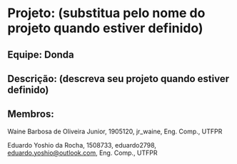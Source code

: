 # Projeto: (substitua pelo nome do projeto quando estiver definido)

## Equipe: Donda

## Descrição: (descreva seu projeto quando estiver definido)

## Membros:

Waine Barbosa de Oliveira Junior, 1905120, jr_waine, Eng. Comp., UTFPR

Eduardo Yoshio da Rocha, 1508733, eduardo2798, eduardo.yoshio@outlook.com, Eng. Comp., UTFPR
